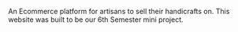 An Ecommerce platform for artisans to sell their handicrafts on. This website was built to be our 6th Semester mini project.
